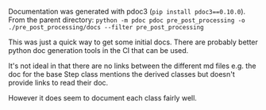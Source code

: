 Documentation was generated with pdoc3 (`pip install pdoc3==0.10.0`).
From the parent directory:
  `python -m pdoc pdoc pre_post_processing -o ./pre_post_processing/docs --filter pre_post_processing`

This was just a quick way to get some initial docs.
There are probably better python doc generation tools in the CI that can be used.

It's not ideal in that there are no links between the different md files
   e.g. the doc for the base Step class mentions the derived classes but doesn't provide links to read their doc.

However it does seem to document each class fairly well.
